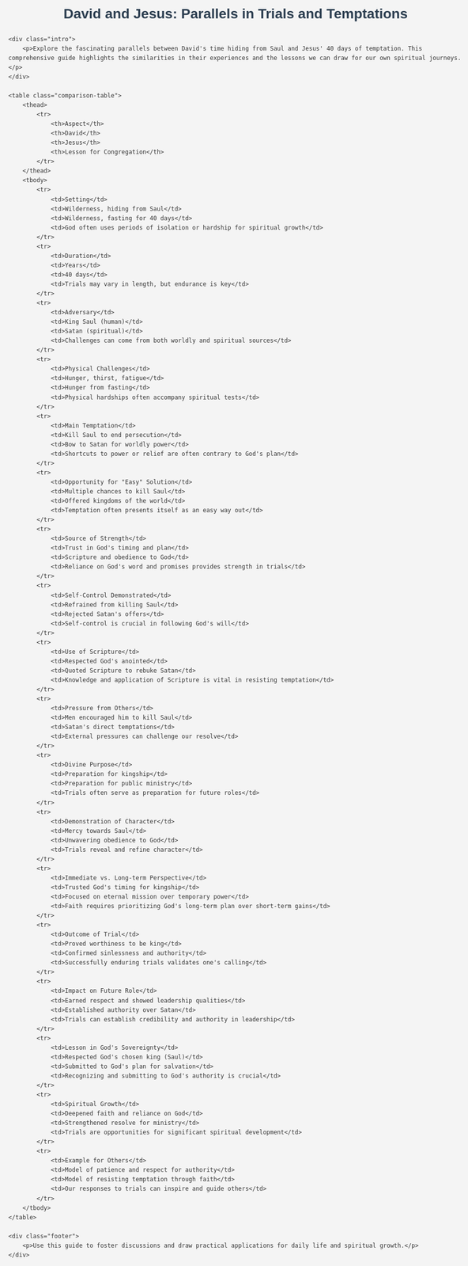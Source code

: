 <!DOCTYPE html>
<html lang="en">
<head>
    <meta charset="UTF-8">
    <meta name="viewport" content="width=device-width, initial-scale=1.0">
    <title>David and Jesus: Parallels in Trials and Temptations</title>
    <style>
        body {
            font-family: Arial, sans-serif;
            line-height: 1.6;
            color: #333;
            max-width: 1200px;
            margin: 0 auto;
            padding: 20px;
            background-color: #f4f4f4;
        }
        h1, h2 {
            color: #2c3e50;
            text-align: center;
        }
        .intro {
            background-color: #ecf0f1;
            padding: 20px;
            border-radius: 5px;
            margin-bottom: 20px;
        }
        .comparison-table {
            width: 100%;
            border-collapse: collapse;
            margin-top: 20px;
        }
        .comparison-table th, .comparison-table td {
            border: 1px solid #bdc3c7;
            padding: 12px;
            text-align: left;
        }
        .comparison-table th {
            background-color: #3498db;
            color: white;
        }
        .comparison-table tr:nth-child(even) {
            background-color: #ecf0f1;
        }
        .comparison-table tr:hover {
            background-color: #e0e0e0;
        }
        .footer {
            text-align: center;
            margin-top: 20px;
            font-style: italic;
        }
    </style>
</head>
<body>
    <h1>David and Jesus: Parallels in Trials and Temptations</h1>
    
    <div class="intro">
        <p>Explore the fascinating parallels between David's time hiding from Saul and Jesus' 40 days of temptation. This comprehensive guide highlights the similarities in their experiences and the lessons we can draw for our own spiritual journeys.</p>
    </div>

    <table class="comparison-table">
        <thead>
            <tr>
                <th>Aspect</th>
                <th>David</th>
                <th>Jesus</th>
                <th>Lesson for Congregation</th>
            </tr>
        </thead>
        <tbody>
            <tr>
                <td>Setting</td>
                <td>Wilderness, hiding from Saul</td>
                <td>Wilderness, fasting for 40 days</td>
                <td>God often uses periods of isolation or hardship for spiritual growth</td>
            </tr>
            <tr>
                <td>Duration</td>
                <td>Years</td>
                <td>40 days</td>
                <td>Trials may vary in length, but endurance is key</td>
            </tr>
            <tr>
                <td>Adversary</td>
                <td>King Saul (human)</td>
                <td>Satan (spiritual)</td>
                <td>Challenges can come from both worldly and spiritual sources</td>
            </tr>
            <tr>
                <td>Physical Challenges</td>
                <td>Hunger, thirst, fatigue</td>
                <td>Hunger from fasting</td>
                <td>Physical hardships often accompany spiritual tests</td>
            </tr>
            <tr>
                <td>Main Temptation</td>
                <td>Kill Saul to end persecution</td>
                <td>Bow to Satan for worldly power</td>
                <td>Shortcuts to power or relief are often contrary to God's plan</td>
            </tr>
            <tr>
                <td>Opportunity for "Easy" Solution</td>
                <td>Multiple chances to kill Saul</td>
                <td>Offered kingdoms of the world</td>
                <td>Temptation often presents itself as an easy way out</td>
            </tr>
            <tr>
                <td>Source of Strength</td>
                <td>Trust in God's timing and plan</td>
                <td>Scripture and obedience to God</td>
                <td>Reliance on God's word and promises provides strength in trials</td>
            </tr>
            <tr>
                <td>Self-Control Demonstrated</td>
                <td>Refrained from killing Saul</td>
                <td>Rejected Satan's offers</td>
                <td>Self-control is crucial in following God's will</td>
            </tr>
            <tr>
                <td>Use of Scripture</td>
                <td>Respected God's anointed</td>
                <td>Quoted Scripture to rebuke Satan</td>
                <td>Knowledge and application of Scripture is vital in resisting temptation</td>
            </tr>
            <tr>
                <td>Pressure from Others</td>
                <td>Men encouraged him to kill Saul</td>
                <td>Satan's direct temptations</td>
                <td>External pressures can challenge our resolve</td>
            </tr>
            <tr>
                <td>Divine Purpose</td>
                <td>Preparation for kingship</td>
                <td>Preparation for public ministry</td>
                <td>Trials often serve as preparation for future roles</td>
            </tr>
            <tr>
                <td>Demonstration of Character</td>
                <td>Mercy towards Saul</td>
                <td>Unwavering obedience to God</td>
                <td>Trials reveal and refine character</td>
            </tr>
            <tr>
                <td>Immediate vs. Long-term Perspective</td>
                <td>Trusted God's timing for kingship</td>
                <td>Focused on eternal mission over temporary power</td>
                <td>Faith requires prioritizing God's long-term plan over short-term gains</td>
            </tr>
            <tr>
                <td>Outcome of Trial</td>
                <td>Proved worthiness to be king</td>
                <td>Confirmed sinlessness and authority</td>
                <td>Successfully enduring trials validates one's calling</td>
            </tr>
            <tr>
                <td>Impact on Future Role</td>
                <td>Earned respect and showed leadership qualities</td>
                <td>Established authority over Satan</td>
                <td>Trials can establish credibility and authority in leadership</td>
            </tr>
            <tr>
                <td>Lesson in God's Sovereignty</td>
                <td>Respected God's chosen king (Saul)</td>
                <td>Submitted to God's plan for salvation</td>
                <td>Recognizing and submitting to God's authority is crucial</td>
            </tr>
            <tr>
                <td>Spiritual Growth</td>
                <td>Deepened faith and reliance on God</td>
                <td>Strengthened resolve for ministry</td>
                <td>Trials are opportunities for significant spiritual development</td>
            </tr>
            <tr>
                <td>Example for Others</td>
                <td>Model of patience and respect for authority</td>
                <td>Model of resisting temptation through faith</td>
                <td>Our responses to trials can inspire and guide others</td>
            </tr>
        </tbody>
    </table>

    <div class="footer">
        <p>Use this guide to foster discussions and draw practical applications for daily life and spiritual growth.</p>
    </div>
</body>
</html>

